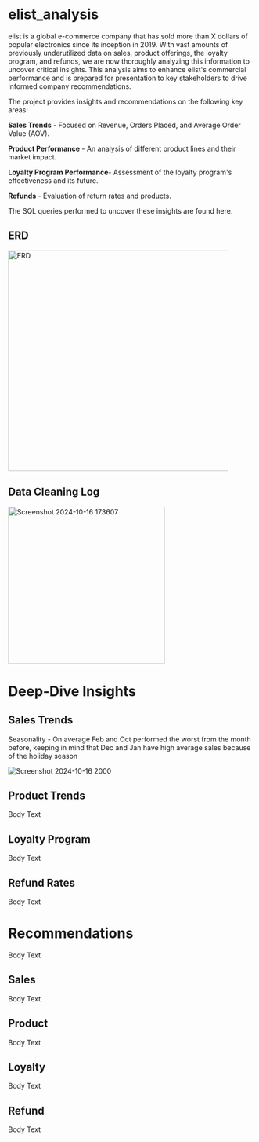 # elist_analysis
elist is a global e-commerce company that has sold more than X dollars of popular electronics since its inception in 2019. With vast amounts of previously underutilized data on sales, product offerings, the loyalty program, and refunds, we are now thoroughly analyzing this information to uncover critical insights. This analysis aims to enhance elist's commercial performance and is prepared for presentation to key stakeholders to drive informed company recommendations.

The project provides insights and recommendations on the following key areas:

**Sales Trends** - Focused on Revenue, Orders Placed, and Average Order Value (AOV).

**Product Performance** - An analysis of different product lines and their market impact.

**Loyalty Program Performance**- Assessment of the loyalty program's effectiveness and its future.

**Refunds** - Evaluation of return rates and products.


The SQL queries performed to uncover these insights are found here.


## ERD
<img width="450" alt="ERD" src="https://github.com/user-attachments/assets/5add595f-9347-4568-9dd6-7f7e6e8297c3">

## Data Cleaning Log

<img width="320" alt="Screenshot 2024-10-16 173607" src="https://github.com/user-attachments/assets/5bf0d35f-2de6-44a5-8543-a1fc79a8eeca">

# Deep-Dive Insights

## Sales Trends 

Seasonality - On average Feb and Oct performed the worst from the month before, keeping in mind that Dec and Jan have high average sales because of the holiday season

![Screenshot 2024-10-16 2000](https://github.com/user-attachments/assets/4caa50db-9995-4ec0-a2fc-2612c4660aeb)


## Product Trends
Body Text 

## Loyalty Program
Body Text 

## Refund Rates
Body Text 

# Recommendations
Body Text

## Sales 
Body Text

## Product 
Body Text

## Loyalty 
Body Text

## Refund 
Body Text
